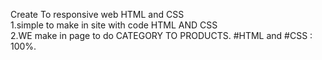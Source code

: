 Create To responsive web HTML and CSS             
1.simple to make in site with code HTML AND CSS    
2.WE make in page to do CATEGORY TO PRODUCTS.
#HTML and #CSS : 100%.
